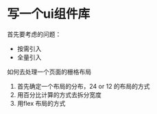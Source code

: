 # 写一个ui组件库
首先要考虑的问题：
- 按需引入
- 全量引入

如何去处理一个页面的栅格布局
1. 首先确定一个布局的分布，24 or 12 的布局的方式
2. 用百分比计算的方式去拆分宽度
3. 用flex 布局的方式